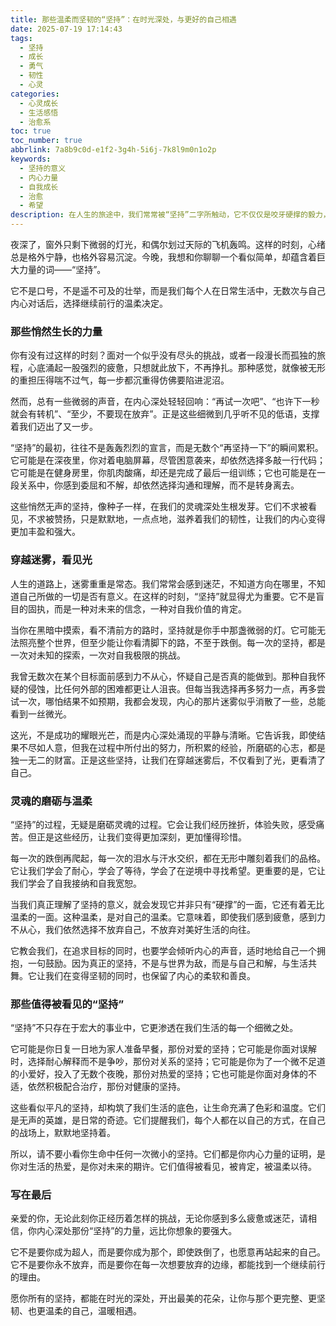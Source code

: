 ```yaml
---
title: 那些温柔而坚韧的“坚持”：在时光深处，与更好的自己相遇
date: 2025-07-19 17:14:43
tags:
  - 坚持
  - 成长
  - 勇气
  - 韧性
  - 心灵
categories:
  - 心灵成长
  - 生活感悟
  - 治愈系
toc: true
toc_number: true
abbrlink: 7a8b9c0d-e1f2-3g4h-5i6j-7k8l9m0n1o2p
keywords:
  - 坚持的意义
  - 内心力量
  - 自我成长
  - 治愈
  - 希望
description: 在人生的旅途中，我们常常被“坚持”二字所触动，它不仅仅是咬牙硬撑的毅力，更是灵魂深处对美好、对希望的温柔守护。这篇文章将带你走进“坚持”的内在世界，感受它如何滋养我们的心灵，让我们在时光的深处，与那个更完整、更坚韧的自己温柔相遇。
---
```


夜深了，窗外只剩下微弱的灯光，和偶尔划过天际的飞机轰鸣。这样的时刻，心绪总是格外宁静，也格外容易沉淀。今晚，我想和你聊聊一个看似简单，却蕴含着巨大力量的词——“坚持”。

它不是口号，不是遥不可及的壮举，而是我们每个人在日常生活中，无数次与自己内心对话后，选择继续前行的温柔决定。

### 那些悄然生长的力量

你有没有过这样的时刻？面对一个似乎没有尽头的挑战，或者一段漫长而孤独的旅程，心底涌起一股强烈的疲惫，只想就此放下，不再挣扎。那种感觉，就像被无形的重担压得喘不过气，每一步都沉重得仿佛要陷进泥沼。

然而，总有一些微弱的声音，在内心深处轻轻回响：“再试一次吧”、“也许下一秒就会有转机”、“至少，不要现在放弃”。正是这些细微到几乎听不见的低语，支撑着我们迈出了又一步。

“坚持”的最初，往往不是轰轰烈烈的宣言，而是无数个“再坚持一下”的瞬间累积。它可能是在深夜里，你对着电脑屏幕，尽管困意袭来，却依然选择多敲一行代码；它可能是在健身房里，你肌肉酸痛，却还是完成了最后一组训练；它也可能是在一段关系中，你感到委屈和不解，却依然选择沟通和理解，而不是转身离去。

这些悄然无声的坚持，像种子一样，在我们的灵魂深处生根发芽。它们不求被看见，不求被赞扬，只是默默地，一点点地，滋养着我们的韧性，让我们的内心变得更加丰盈和强大。

### 穿越迷雾，看见光

人生的道路上，迷雾重重是常态。我们常常会感到迷茫，不知道方向在哪里，不知道自己所做的一切是否有意义。在这样的时刻，“坚持”就显得尤为重要。它不是盲目的固执，而是一种对未来的信念，一种对自我价值的肯定。

当你在黑暗中摸索，看不清前方的路时，坚持就是你手中那盏微弱的灯。它可能无法照亮整个世界，但至少能让你看清脚下的路，不至于跌倒。每一次的坚持，都是一次对未知的探索，一次对自我极限的挑战。

我曾无数次在某个目标面前感到力不从心，怀疑自己是否真的能做到。那种自我怀疑的侵蚀，比任何外部的困难都更让人沮丧。但每当我选择再多努力一点，再多尝试一次，哪怕结果不如预期，我都会发现，内心的那片迷雾似乎消散了一些，总能看到一丝微光。

这光，不是成功的耀眼光芒，而是内心深处涌现的平静与清晰。它告诉我，即使结果不尽如人意，但我在过程中所付出的努力，所积累的经验，所磨砺的心志，都是独一无二的财富。正是这些坚持，让我们在穿越迷雾后，不仅看到了光，更看清了自己。

### 灵魂的磨砺与温柔

“坚持”的过程，无疑是磨砺灵魂的过程。它会让我们经历挫折，体验失败，感受痛苦。但正是这些经历，让我们变得更加深刻，更加懂得珍惜。

每一次的跌倒再爬起，每一次的泪水与汗水交织，都在无形中雕刻着我们的品格。它让我们学会了耐心，学会了等待，学会了在逆境中寻找希望。更重要的是，它让我们学会了自我接纳和自我宽恕。

当我们真正理解了坚持的意义，就会发现它并非只有“硬撑”的一面，它还有着无比温柔的一面。这种温柔，是对自己的温柔。它意味着，即使我们感到疲惫，感到力不从心，我们依然选择不放弃自己，不放弃对美好生活的向往。

它教会我们，在追求目标的同时，也要学会倾听内心的声音，适时地给自己一个拥抱，一句鼓励。因为真正的坚持，不是与世界为敌，而是与自己和解，与生活共舞。它让我们在变得坚韧的同时，也保留了内心的柔软和善良。

### 那些值得被看见的“坚持”

“坚持”不只存在于宏大的事业中，它更渗透在我们生活的每一个细微之处。

它可能是你日复一日地为家人准备早餐，那份对爱的坚持；它可能是你面对误解时，选择耐心解释而不是争吵，那份对关系的坚持；它可能是你为了一个微不足道的小爱好，投入了无数个夜晚，那份对热爱的坚持；它也可能是你面对身体的不适，依然积极配合治疗，那份对健康的坚持。

这些看似平凡的坚持，却构筑了我们生活的底色，让生命充满了色彩和温度。它们是无声的英雄，是日常的奇迹。它们提醒我们，每个人都在以自己的方式，在自己的战场上，默默地坚持着。

所以，请不要小看你生命中任何一次微小的坚持。它们都是你内心力量的证明，是你对生活的热爱，是你对未来的期许。它们值得被看见，被肯定，被温柔以待。

### 写在最后

亲爱的你，无论此刻你正经历着怎样的挑战，无论你感到多么疲惫或迷茫，请相信，你内心深处那份“坚持”的力量，远比你想象的要强大。

它不是要你成为超人，而是要你成为那个，即使跌倒了，也愿意再站起来的自己。它不是要你永不放弃，而是要你在每一次想要放弃的边缘，都能找到一个继续前行的理由。

愿你所有的坚持，都能在时光的深处，开出最美的花朵，让你与那个更完整、更坚韧、也更温柔的自己，温暖相遇。